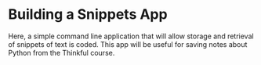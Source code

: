 # Building a Snippets App

Here, a simple command line application that will allow storage and 
retrieval of snippets of text is coded. This app will be useful for 
saving notes about Python from the Thinkful course.
